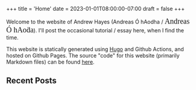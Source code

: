 +++
title = 'Home'
date = 2023-01-01T08:00:00-07:00
draft = false
+++

Welcome to the website of Andrew Hayes (Andreas Ó hAodha / <span style="font-family: 'Gadelica'; font-size: 15pt">Andreas Ó hAoḋa</span>).
I'll post the occasional tutorial / essay here, when I find the time.

This website is statically generated using [Hugo](https://gohugo.io/) and Github Actions, and hosted on Github Pages.
The source "code" for this website (primarily Markdown files) can be found
[here](https://github.com/0hAodha/0hAodha.github.io).

## Recent Posts
